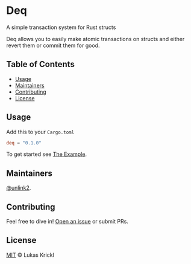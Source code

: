 # Deq

A simple transaction system for Rust structs

Deq allows you to easily make atomic transactions on
structs and either revert them or commit them for good.

## Table of Contents

- [Usage](#usage)
- [Maintainers](#maintainers)
- [Contributing](#contributing)
- [License](#license)

## Usage

Add this to your `Cargo.toml`

```toml
deq = "0.1.0"
```

To get started see [The Example](example/src/main.rs).

## Maintainers

[@unlink2](https://github.com/unlink2).

## Contributing

Feel free to dive in! [Open an issue](https://github.com/unlink2/deq/issues/new) or submit PRs.

## License

[MIT](LICENSE) © Lukas Krickl
